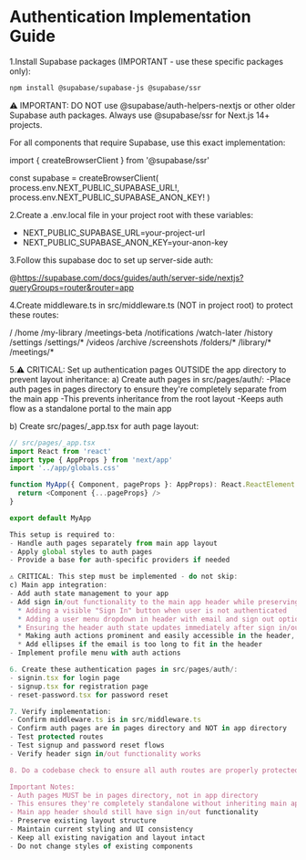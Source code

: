 # Authentication Implementation Guide

1.Install Supabase packages (IMPORTANT - use these specific packages only):

```bash
npm install @supabase/supabase-js @supabase/ssr
```

⚠️ IMPORTANT: DO NOT use @supabase/auth-helpers-nextjs or other older Supabase auth packages.
Always use @supabase/ssr for Next.js 14+ projects.

For all components that require Supabase, use this exact implementation:

import { createBrowserClient } from '@supabase/ssr'

  const supabase = createBrowserClient(
    process.env.NEXT_PUBLIC_SUPABASE_URL!,
    process.env.NEXT_PUBLIC_SUPABASE_ANON_KEY!
  )

2.Create a .env.local file in your project root with these variables:

- NEXT_PUBLIC_SUPABASE_URL=your-project-url
- NEXT_PUBLIC_SUPABASE_ANON_KEY=your-anon-key

3.Follow this supabase doc to set up server-side auth:

@<https://supabase.com/docs/guides/auth/server-side/nextjs?queryGroups=router&router=app>

4.Create middleware.ts in src/middleware.ts (NOT in project root) to protect these routes:

  /
   /home
   /my-library
   /meetings-beta
   /notifications
   /watch-later
   /history
   /settings
   /settings/*
   /videos
   /archive
   /screenshots
   /folders/*
   /library/*
   /meetings/*

5.⚠️ CRITICAL: Set up authentication pages OUTSIDE the app directory to prevent layout inheritance:
a) Create auth pages in src/pages/auth/:
-Place auth pages in pages directory to ensure they're completely separate from the main app
-This prevents inheritance from the root layout
-Keeps auth flow as a standalone portal to the main app

b) Create src/pages/_app.tsx for auth page layout:

```typescript
// src/pages/_app.tsx
import React from 'react'
import type { AppProps } from 'next/app'
import '../app/globals.css'

function MyApp({ Component, pageProps }: AppProps): React.ReactElement {
  return <Component {...pageProps} />
}

export default MyApp

This setup is required to:
- Handle auth pages separately from main app layout
- Apply global styles to auth pages
- Provide a base for auth-specific providers if needed

⚠️ CRITICAL: This step must be implemented - do not skip:
c) Main app integration:
- Add auth state management to your app
- Add sign in/out functionality to the main app header while preserving the existing layout structure
  * Adding a visible "Sign In" button when user is not authenticated
  * Adding a user menu dropdown in header with email and sign out option when authenticated
  * Ensuring the header auth state updates immediately after sign in/out actions
  * Making auth actions prominent and easily accessible in the header, not just in profile menu
  * Add ellipses if the email is too long to fit in the header
- Implement profile menu with auth actions

6. Create these authentication pages in src/pages/auth/:
- signin.tsx for login page
- signup.tsx for registration page 
- reset-password.tsx for password reset

7. Verify implementation:
- Confirm middleware.ts is in src/middleware.ts
- Confirm auth pages are in pages directory and NOT in app directory
- Test protected routes
- Test signup and password reset flows
- Verify header sign in/out functionality works

8. Do a codebase check to ensure all auth routes are properly protected and to fix any issues.

Important Notes:
- Auth pages MUST be in pages directory, not in app directory
- This ensures they're completely standalone without inheriting main app layout
- Main app header should still have sign in/out functionality
- Preserve existing layout structure
- Maintain current styling and UI consistency
- Keep all existing navigation and layout intact
- Do not change styles of existing components
